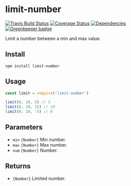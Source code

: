 # limit-number

[![Travis Build Status](https://travis-ci.org/electerious/limit-number.svg?branch=master)](https://travis-ci.org/electerious/limit-number) [![Coverage Status](https://coveralls.io/repos/github/electerious/limit-number/badge.svg?branch=master)](https://coveralls.io/github/electerious/limit-number?branch=master) [![Dependencies](https://david-dm.org/electerious/limit-number.svg)](https://david-dm.org/electerious/limit-number#info=dependencies) [![Greenkeeper badge](https://badges.greenkeeper.io/electerious/limit-number.svg)](https://greenkeeper.io/)

Limit a number between a min and max value.

## Install

```
npm install limit-number
```

## Usage

```js
const limit = require('limit-number')

limit(0, 10, 5) // 5
limit(0, 10, 15) // 10
limit(0, 10, -5) // 0
```

## Parameters

- `min` `{Number}` Min number.
- `max` `{Number}` Max number.
- `num` `{Number}` Number.

## Returns

- `{Number}` Limited number.